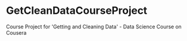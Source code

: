 GetCleanDataCourseProject
=========================

Course Project for 'Getting and Cleaning Data' - Data Science Course on Cousera
